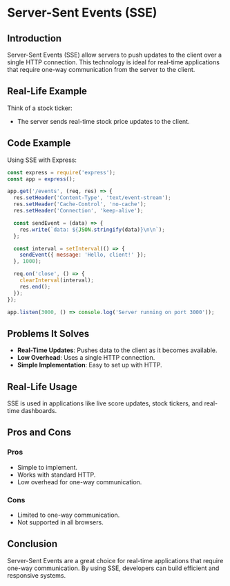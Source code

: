 # Server-Sent Events (SSE)

## Introduction
Server-Sent Events (SSE) allow servers to push updates to the client over a single HTTP connection. This technology is ideal for real-time applications that require one-way communication from the server to the client.

## Real-Life Example
Think of a stock ticker:
- The server sends real-time stock price updates to the client.

## Code Example
Using SSE with Express:
```javascript
const express = require('express');
const app = express();

app.get('/events', (req, res) => {
  res.setHeader('Content-Type', 'text/event-stream');
  res.setHeader('Cache-Control', 'no-cache');
  res.setHeader('Connection', 'keep-alive');

  const sendEvent = (data) => {
    res.write(`data: ${JSON.stringify(data)}\n\n`);
  };

  const interval = setInterval(() => {
    sendEvent({ message: 'Hello, client!' });
  }, 1000);

  req.on('close', () => {
    clearInterval(interval);
    res.end();
  });
});

app.listen(3000, () => console.log('Server running on port 3000'));
```

## Problems It Solves
- **Real-Time Updates**: Pushes data to the client as it becomes available.
- **Low Overhead**: Uses a single HTTP connection.
- **Simple Implementation**: Easy to set up with HTTP.

## Real-Life Usage
SSE is used in applications like live score updates, stock tickers, and real-time dashboards.

## Pros and Cons
### Pros
- Simple to implement.
- Works with standard HTTP.
- Low overhead for one-way communication.

### Cons
- Limited to one-way communication.
- Not supported in all browsers.

## Conclusion
Server-Sent Events are a great choice for real-time applications that require one-way communication. By using SSE, developers can build efficient and responsive systems.
